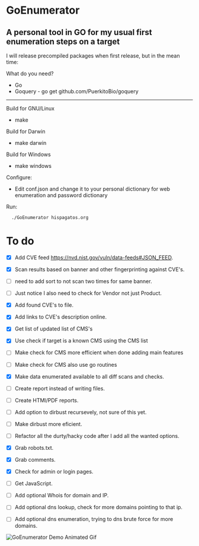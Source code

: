 # GoEnumerator
A personal tool in GO for my usual first enumeration steps on a target
---

I will release precompiled packages when first release, but in the mean time:

What do you need?
- Go
- Goquery - go get github.com/PuerkitoBio/goquery

---
Build for GNU/Linux  
- make

Build for Darwin
- make darwin

Build for Windows
- make windows


Configure:
- Edit conf.json and change it to your personal dictionary for web enumeration and password dictionary


Run:

```  
  ./GoEnumerator hispagatos.org
```


# To do
- [x] Add CVE feed https://nvd.nist.gov/vuln/data-feeds#JSON_FEED.
- [x] Scan results based on banner and other fingerprinting against CVE's.
 - [ ] need to add sort to not scan two times for same banner.
 - [ ] Just notice I also need to check for Vendor not just Product.
 - [x] Add found CVE's to file.
 - [x] Add links to CVE's description online.
- [x] Get list of updated list of CMS's
 - [x] Use check if target is a known CMS using the CMS list
 - [ ] Make check for CMS more efficient when done adding main features
 - [ ] Make check for CMS also use go routines
- [x] Make data enumerated available to all diff scans and checks.
- [ ] Create report instead of writing files.
- [ ] Create HTMl/PDF reports.
- [ ] Add option to dirbust recursevely, not sure of this yet.
 - [ ] Make dirbust more eficient.
- [ ] Refactor all the durty/hacky code after I add all the wanted options.
- [x] Grab robots.txt.
- [x] Grab comments.
- [x] Check for admin or login pages.
- [ ]  Get JavaScript. 
- [ ] Add optional Whois for domain and IP.
- [ ] Add optional dns lookup, check for more domains pointing to that ip.
- [ ] Add optional dns enumeration, trying to dns brute force for more domains.


![GoEnumerator Demo Animated Gif](https://github.com/ReK2Fernandez/GoEnumerator/blob/master/demo-goenumerator.gif)
